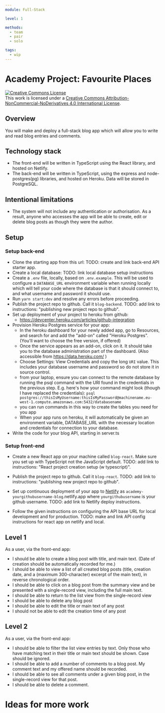 ```yaml
---
module: Full-Stack

level: 1

methods:
  - team
  - pair
  - solo

tags:
  - wip
---
```


# Academy Project: Favourite Places

<a rel="license" href="http://creativecommons.org/licenses/by-nc-nd/4.0/"><img alt="Creative Commons License" style="border-width:0" src="https://i.creativecommons.org/l/by-nc-nd/4.0/88x31.png" /></a><br />This work is licensed under a <a rel="license" href="http://creativecommons.org/licenses/by-nc-nd/4.0/">Creative Commons Attribution-NonCommercial-NoDerivatives 4.0 International License</a>.

## Overview

You will make and deploy a full-stack blog app which will allow you to write and read blog entries and comments.

## Technology stack

- The front-end will be written in TypeScript using the React library, and hosted on Netlify.
- The back-end will be written in TypeScript, using the express and node-postgres(pg) libraries, and hosted on Heroku. Data will be stored in PostgreSQL.

## Intentional limitations

- The system will not include any authentication or authorisation. As a result, anyone who accesses the app will be able to create, edit or delete blog posts as though they were the author.

## Setup

### Setup back-end

- Clone the starting app from this url: TODO: create and link back-end API starter app.
- Create a local database: TODO: link local database setup instructions
- Create a `.env` file, locally, based on `.env.example`. This will be used to configure a `DATABASE_URL` environment variable when running locally which will tell your code where the database is that it should connect to, and what username and password it should use.
- Run `yarn start:dev` and resolve any errors before proceeding.
- Publish the project repo to github. Call it `blog-backend`. TODO: add link to instructions: "publishing new project repo to github".
- Set up deployment of your project to heroku from github:
  - https://devcenter.heroku.com/articles/github-integration
- Provision Heroku Postgres service for your app:
  - In the heroku dashboard for your newly added app, go to Resources, and search for and add the "add-on" called "Heroku Postgres". (You'll want to choose the free version, if offered)
  - Once the service appears as an add-on, click on it. It should take you to the database administration part of the dashboard. (Also accessible from https://data.heroku.com/ )
  - Choose Settings: View Credentials and copy the long `URI` value. This includes your database username and password so do not store it in source control.
  - from your laptop, ensure you can connect to the remote database by running the psql command with the URI found in the credentials in the previous step. E.g. here's how your command might look (though I have replaced the credentials):
    `psql postgres://thisIsMyUsername:thisIsMyPassword@machinename.eu-west-1.compute.amazonaws.com:5432/databasename`
  - you can run commands in this way to create the tables you need for you app
  - When your app runs on heroku, it will automatically be given an environment variable, DATABASE_URL with the necessary location and credentials for connection to your database.
- Write the code for your blog API, starting in server.ts

### Setup front-end

- Create a new React app on your machine called `blog-react`. Make sure you set up with TypeScript not the JavaScript default. TODO: add link to instructions: "React project creation setup (w typescript)".

- Publish the project repo to github. Call it `blog-react`. TODO: add link to instructions: "publishing new project repo to github".

- Set up continuous deployment of your app to [Netlify](https://netlify.app/) as `academy-yourgithubusername-blog`.netlify.app where `yourgithubusername` is your github username. TODO: add link to Netlify deploy instructions.

- Follow the given instructions on configuring the API base URL for local development and for production. TODO: make and link API config instructions for react app on netlify and local.

## Level 1

As a user, via the front-end app:

- I should be able to create a blog post with title, and main text. (Date of creation should be automatically recorded for me.)
- I should be able to view a list of all created blog posts (title, creation date, and a (maximum 300-character) excerpt of the main text), in reverse chronological order.
- I should be able to click on a blog post from the summary view and be presented with a single-record view, including the full main text.
- I should be able to return to the list view from the single-record view
- I should be able to delete any blog post
- I should be able to edit the title or main text of any post
- I should not be able to edit the creation time of any post

## Level 2

As a user, via the front-end app:

- I should be able to filter the list view entries by text. Only those who have matching text in their title or main text should be shown. Case should be ignored.
- I should be able to add a number of comments to a blog post. My comment text and my offered name should be recorded.
- I should be able to see all comments under a given blog post, in the single-record view for that post.
- I should be able to delete a comment.

# Ideas for more work
